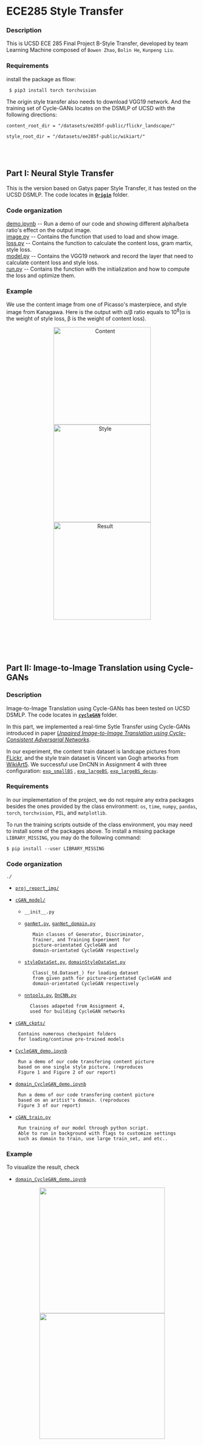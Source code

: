 # ECE285 Style Transfer


### Description
This is UCSD ECE 285 Final Project B-Style Transfer, developed by team Learning Machine composed of `Bowen Zhao`, `Bolin He`, `Kunpeng Liu`.

### Requirements

install the package as fllow:
```
 $ pip3 install torch torchvision  
```
The origin style transfer also needs to download VGG19 network. And the training set of Cycle-GANs locates on the DSMLP of UCSD with the following directions:
```
content_root_dir = "/datasets/ee285f-public/flickr_landscape/"

style_root_dir = "/datasets/ee285f-public/wikiart/"
```
  
  </br>
  </br>
  
## Part I: Neural Style Transfer

This is the version based on Gatys paper Style Transfer, it has tested on the UCSD DSMLP.
The code locates in [__`Origin`__](./Origin) folder.

### Code organization

[demo.ipynb](https://github.com/Soolizo/ECE285_Style-Transfer/blob/master/Origin/Demo.ipynb) -- Run a demo of our code and showing different alpha/beta ratio's effect on the output image.  
[image.py](https://github.com/Soolizo/ECE285_Style-Transfer/blob/master/Origin/image.py) -- Contains the function that used to load and show image.  
[loss.py](https://github.com/Soolizo/ECE285_Style-Transfer/blob/master/Origin/loss.py) -- Contains the function to calculate the content loss, gram martix, style loss.  
[model.py](https://github.com/Soolizo/ECE285_Style-Transfer/blob/master/Origin/model.py) -- Contains the VGG19 network and record the layer that need to calculate content loss and style loss.  
[run.py](https://github.com/Soolizo/ECE285_Style-Transfer/blob/master/Origin/run.py) -- Contains the function with the initialization and how to compute the loss and optimize them.  
  

### Example
We use the content image from one of Picasso's masterpiece, and style image from Kanagawa. Here is the output with α/β ratio equals to 10<sup>8</sup>(α is the weight of style loss, β is the weight of content loss).

<div align=center />
<img src="Origin/image/Cubic.png" width = "256" height = "256" alt="Content" align=center />

<img src="Origin/image/Kanagawa.png" width = "256" height = "256" alt="Style" align=center />

<img src="Origin/image/result.png" width = "256" height = "256" alt="Result" align=center />
</div>
    
</br>
</br>
</br>
</br>
</br>
    	 
## Part II: Image-to-Image Translation using Cycle-GANs

### Description
Image-to-Image Translation using Cycle-GANs has been tested on UCSD DSMLP.
The code locates in [__`cycleGAN`__](./cycleGAN) folder.

In this part, we implemented a real-time Sytle Transfer using Cycle-GANs introduced in paper [_Unpaired Image-to-Image Translation
using Cycle-Consistent Adversarial Networks_](https://arxiv.org/pdf/1703.10593.pdf). 

In our experiment, the content train dataset is landcape pictures from [FLickr](https://www.flickr.com/groups/landcape/), and the style train dataset is Vincent van Gogh artworks from [WikiArt5](https://www.wikiart.org/en). We successful use DnCNN in Assignment 4 with three configuration: [`exp_smallBS`](./cycleGAN/proj_report_img/domain_exp_long_train.png)
, [`exp_largeBS`](./cycleGAN/proj_report_img/domain_large_bs_train.png), [`exp_largeBS_decay`](./cycleGAN/proj_report_img/domain_exp_largeBS_decay_train.png).

### Requirements

In our implementation of the project, we do not require any extra packages besides the ones provided by the class environment: `os`, `time`, `numpy`, `pandas`, `torch`, `torchvision`, `PIL`, and `matplotlib`.

To run the training scripts outside of the class environment, you may need to install some of the packages above. To install a missing package `LIBRARY_MISSING`, you may do the following command:  
```console
$ pip install --user LIBRARY_MISSING
```

### Code organization

`./`
 * [`proj_report_img/`](./cycleGAN/proj_report_img)
 * [`cGAN_model/`](./cycleGAN/cGAN_model)
   * `__init__.py`
   * [`ganNet.py`](./cycleGAN/cGAN_model/ganNet.py), [`ganNet_domain.py`](./cycleGAN/cGAN_model/ganNet_domain.py)
   
   			Main classes of Generator, Discriminator,
            Trainer, and Training Experiment for 
            picture-orientated CycleGAN and 
            domain-orientated CycleGAN respectively
   * [`styleDataSet.py`](./cycleGAN/cGAN_model/styleDataSet.py), [`domainStyleDataSet.py`](./cycleGAN/cGAN_model/domainStyleDataSet.py)
   
   			Class(_td.Dataset_) for loading dataset 
            from given path for picture-orientated CycleGAN and 
            domain-orientated CycleGAN respectively
            
    * [`nntools.py`](./cycleGAN/cGAN_model/nntools.py), [`DnCNN.py`](./cycleGAN/cGAN_model/DnCNN.py)
   			
            Classes adapeted from Assignment 4,
            used for building CycleGAN networks
 * [`cGAN_ckpts/`](./cycleGAN/cGAN_ckpts)
 
        Contains numerous checkpoint folders 
        for loading/continue pre-trained models
 * [`CycleGAN_demo.ipynb`](./cycleGAN/CycleGAN_demo.ipynb)  
 
        Run a demo of our code transfering content picture 
        based on one single style picture. (reproduces
        Figure 1 and Figure 2 of our report)  
 * [`domain_CycleGAN_demo.ipynb`](./cycleGAN/domain_CycleGAN_demo.ipynb) 
 
		Run a demo of our code transfering content picture
        based on an aritist's domain. (reproduces 
        Figure 3 of our report)
 * [`cGAN_train.py`](./cycleGAN/cGAN_train.py)  
 
        Run training of our model through python script.
        Able to run in background with flags to customize settings 
        such as domain to train, use large train_set, and etc..  

### Example
To visualize the result, check 
 * [`domain_CycleGAN_demo.ipynb`](./cycleGAN/domain_CycleGAN_demo.ipynb) 
 
 <div align=center />
<img src="cycleGAN/proj_report_img/domain_exp_largeBS_decay_train.png" height = "330"   />

<img src="cycleGAN/proj_report_img/domain_exp_largeBS_decay.png" height = "330" />
</div>
 
  
 

